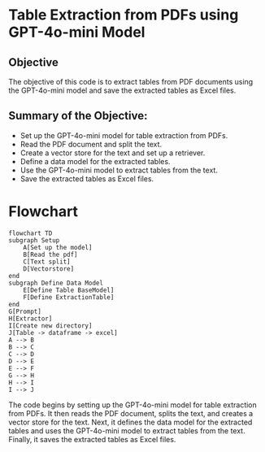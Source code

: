 # Table Extraction from PDFs using GPT-4o-mini Model

## Objective
The objective of this code is to extract tables from PDF documents using the GPT-4o-mini model and save the extracted tables as Excel files.

## Summary of the Objective:
- Set up the GPT-4o-mini model for table extraction from PDFs.
- Read the PDF document and split the text.
- Create a vector store for the text and set up a retriever.
- Define a data model for the extracted tables.
- Use the GPT-4o-mini model to extract tables from the text.
- Save the extracted tables as Excel files.

# Flowchart
```mermaid
flowchart TD
subgraph Setup
    A[Set up the model]
    B[Read the pdf]
    C[Text split]
    D[Vectorstore]
end
subgraph Define Data Model
    E[Define Table BaseModel]
    F[Define ExtractionTable]
end
G[Prompt]
H[Extractor]
I[Create new directory]
J[Table -> dataframe -> excel]
A --> B
B --> C
C --> D
D --> E
E --> F
G --> H
H --> I
I --> J
```

The code begins by setting up the GPT-4o-mini model for table extraction from PDFs. It then reads the PDF document, splits the text, and creates a vector store for the text. Next, it defines the data model for the extracted tables and uses the GPT-4o-mini model to extract tables from the text. Finally, it saves the extracted tables as Excel files.